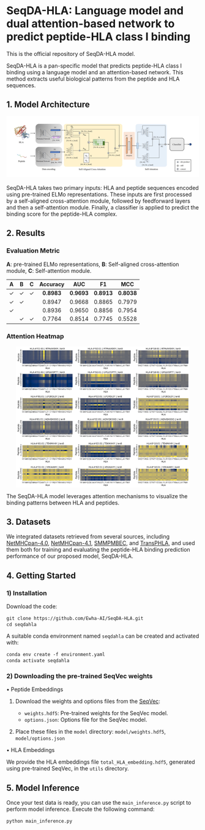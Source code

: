 # SeqDA-HLA: Language model and dual attention-based network to predict peptide-HLA class I binding

This is the official repository of SeqDA-HLA model.

SeqDA-HLA is a pan-specific model that predicts peptide-HLA class I binding using a language model and an attention-based network. This method extracts useful biological patterns from the peptide and HLA sequences.

## 1. Model Architecture
<div style="padding: 20px 20px 10px 20px; margin-bottom: 20px; background-color: white; display: inline-block;">
  <img src="Model.jpg" alt="overview">
</div>
<br/>
SeqDA-HLA takes two primary inputs: HLA and peptide sequences encoded using pre-trained ELMo representations. These inputs are first processed by a self-aligned cross-attention module, followed by feedforward layers and then a self-attention module. Finally, a classifier is applied to predict the binding score for the peptide-HLA complex.


## 2. Results
### **Evaluation Metric**
**A**: pre-trained ELMo representations, **B**: Self-aligned cross-attention module, **C**: Self-attention module.

|   A   |   B   |   C   | Accuracy  |   AUC    |   F1     |   MCC    |
|:-----:|:-----:|:-----:|:---------:|:--------:|:--------:|:--------:|
|   ✓   |   ✓   |   ✓   | **0.8983** | **0.9693** | **0.8913** | **0.8038** |
|   ✓   |   ✓   |       |   0.8947  |  0.9668  |  0.8865  |  0.7979  |
|   ✓   |       |       |   0.8936  |  0.9650   |  0.8856  |  0.7954  |
|       |   ✓   |   ✓   |   0.7764  |  0.8514  |  0.7745  |  0.5528  |

### **Attention Heatmap**
<p align="center" style="display: flex; justify-content: center; gap: 0; margin: 0;">
  <img src="out_HLA-A0101.jpg" alt="heatmap" width="30%" style="margin: 0; padding: 0;"/>
  <img src="out_HLA-A0201.jpg" alt="heatmap" width="30%" style="margin: 0; padding: 0;"/>
  <img src="out_HLA-B1801.jpg" alt="heatmap" width="30%" style="margin: 0; padding: 0;"/>
</p>

The SeqDA-HLA model leverages attention mechanisms to visualize the binding patterns between HLA and peptides.

## 3. Datasets
We integrated datasets retrieved from several sources, including [NetMHCpan-4.0](https://services.healthtech.dtu.dk/suppl/immunology/NetMHCpan-4.0/), [NetMHCpan-4.1](https://services.healthtech.dtu.dk/suppl/immunology/NAR_NetMHCpan_NetMHCIIpan/), [SMMPMBEC](http://tools.iedb.org/mhci/download/), and [TransPHLA](https://github.com/a96123155/TransPHLA-AOMP/tree/master/Dataset), and used them both for training and evaluating the peptide-HLA binding prediction performance of our proposed model, SeqDA-HLA.

## 4. Getting Started
### 1) Installation
Download the code:
```
git clone https://github.com/Ewha-AI/SeqDA-HLA.git
cd seqdahla
```

A suitable conda environment named `seqdahla` can be created and activated with:
```
conda env create -f environment.yaml
conda activate seqdahla
```

### 2) Downloading the pre-trained SeqVec weights

• Peptide Embeddings

 1. Download the weights and options files from the [SeqVec](https://github.com/rostlab/SeqVec):
    - `weights.hdf5`: Pre-trained weights for the SeqVec model.
    - `options.json`: Options file for the SeqVec model.

2. Place these files in the `model` directory: `model/weights.hdf5`, `model/options.json`

• HLA Embeddings

We provide the HLA embeddings file `total_HLA_embedding.hdf5`, generated using pre-trained SeqVec, in the `utils` directory.

## 5. Model Inference
Once your test data is ready, you can use the `main_inference.py` script to perform model inference. Execute the following command:

```
python main_inference.py
```
